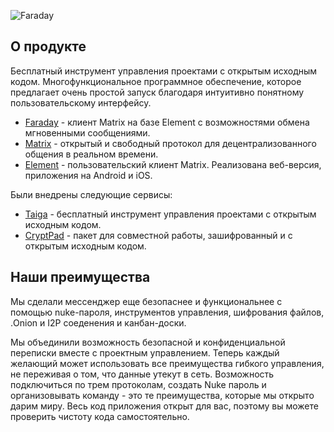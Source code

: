 ![Faraday](https://github.com/FaradeyApp/.github/blob/main/images/Frame%2010.jpg) 

## О продукте

Бесплатный инструмент управления проектами с открытым исходным кодом. Многофункциональное программное обеспечение, которое предлагает очень простой запуск благодаря интуитивно понятному пользовательскому интерфейсу.

* [Faraday](https://far-one.vercel.app/#advantagesBlock) - клиент Matrix на базе Element с возможностями обмена мгновенными сообщениями.
* [Matrix](https://matrix.org/) - открытый и свободный протокол для децентрализованного общения в реальном времени.
* [Element](https://element.io/) - пользовательский клиент Matrix. Реализована веб-версия, приложения на Android и iOS.

Были внедрены следующие сервисы:
* [Taiga](http://taiga.io/) - бесплатный инструмент управления проектами с открытым исходным кодом.
* [CryptPad](https://cryptpad.fr/) - пакет для совместной работы, зашифрованный и с открытым исходным кодом.

## Наши преимущества

Мы сделали мессенджер еще безопаснее и функциональнее с помощью nuke-пароля, инструментов управления, шифрования файлов, .Onion и I2P соеденения и канбан-доски.

Мы объединили возможность безопасной и конфиденциальной переписки вместе с проектным управлением. Теперь каждый желающий может использовать все преимущества гибкого управления, не переживая о том, что данные утекут в сеть. Возможность подключиться по трем протоколам, создать Nuke пароль и организовывать команду - это те преимущества, которые мы открыто дарим миру. Весь код приложения открыт для вас, поэтому вы можете проверить чистоту кода самостоятельно.
